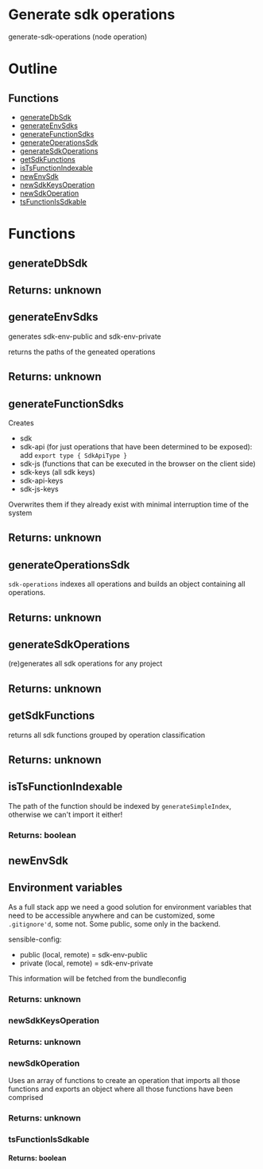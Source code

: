 # Generate sdk operations

generate-sdk-operations (node operation)



# Outline

## Functions

- [generateDbSdk](#generateDbSdk)
- [generateEnvSdks](#generateEnvSdks)
- [generateFunctionSdks](#generateFunctionSdks)
- [generateOperationsSdk](#generateOperationsSdk)
- [generateSdkOperations](#generateSdkOperations)
- [getSdkFunctions](#getSdkFunctions)
- [isTsFunctionIndexable](#isTsFunctionIndexable)
- [newEnvSdk](#newEnvSdk)
- [newSdkKeysOperation](#newSdkKeysOperation)
- [newSdkOperation](#newSdkOperation)
- [tsFunctionIsSdkable](#tsFunctionIsSdkable)



# Functions

## generateDbSdk



## Returns: unknown

## generateEnvSdks

generates sdk-env-public and sdk-env-private

returns the paths of the geneated operations

## Returns: unknown

## generateFunctionSdks

Creates
- sdk
- sdk-api (for just operations that have been determined to be exposed): add `export type { SdkApiType }`
- sdk-js (functions that can be executed in the browser on the client side)
- sdk-keys (all sdk keys)
- sdk-api-keys
- sdk-js-keys

Overwrites them if they already exist with minimal interruption time of the system

## Returns: unknown

## generateOperationsSdk

`sdk-operations` indexes all operations and builds an object containing all operations.

## Returns: unknown

## generateSdkOperations

(re)generates all sdk operations for any project

## Returns: unknown

## getSdkFunctions

returns all sdk functions grouped by operation classification

## Returns: unknown

## isTsFunctionIndexable

The path of the function should be indexed by `generateSimpleIndex`, otherwise we can't import it either!

### Returns: boolean







## newEnvSdk


## Environment variables

As a full stack app we need a good solution for environment variables that need to be accessible anywhere and can be customized, some `.gitignore'd`, some not. Some public, some only in the backend.

sensible-config:
- public (local, remote) = sdk-env-public
- private (local, remote) = sdk-env-private

This information will be fetched from the bundleconfig


### Returns: unknown

### newSdkKeysOperation

### Returns: unknown

### newSdkOperation

Uses an array of functions to create an operation that imports all those functions and exports an object where all those functions have been comprised


### Returns: unknown

### tsFunctionIsSdkable

#### Returns: boolean

